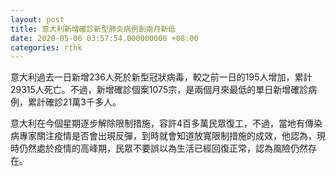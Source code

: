 ```yaml
---
layout: post
title: 意大利新增確診新型肺炎病例創兩月新低
date: 2020-05-06 03:57:54.000000000 +08:00
categories: rthk
---
```


意大利過去一日新增236人死於新型冠狀病毒，較之前一日的195人增加，累計29315人死亡。不過，新增確診個案1075宗，是兩個月來最低的單日新增確診病例，累計確診21萬3千多人。

意大利在今個星期逐步解除限制措施，容許4百多萬民眾復工，不過，當地有傳染病專家關注疫情是否會出現反彈，到時就會知道放寬限制措施的成效，他認為，現時仍然處於疫情的高峰期，民眾不要誤以為生活已經回復正常，認為風險仍然存在。
